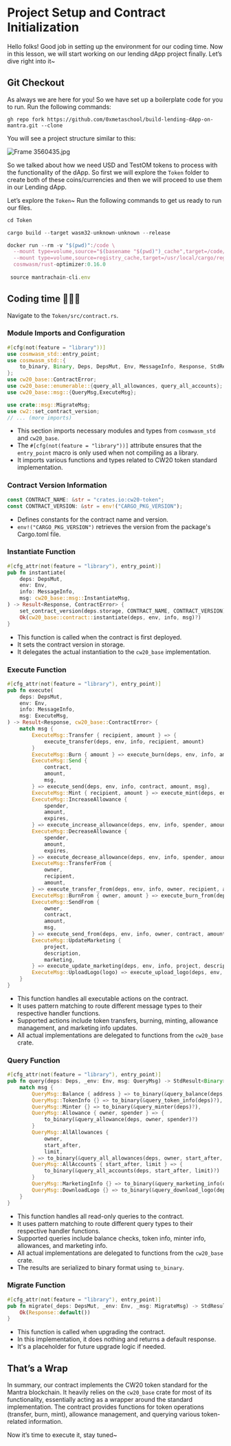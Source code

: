 # Project Setup and Contract Initialization

Hello folks! Good job in setting up the environment for our coding time. Now in this lesson, we will start working on our lending dApp project finally. Let’s dive right into it~

## Git Checkout

As always we are here for you! So we have set up a boilerplate code for you to run. Run the following commands:

```
gh repo fork https://github.com/0xmetaschool/build-lending-dApp-on-mantra.git --clone
```

You will see a project structure similar to this:

![Frame 3560435.jpg](https://github.com/0xmetaschool/Learning-Projects/blob/main/assests_for_all/mantra%20c4%20Building%20a%20Lending%20DApp%20on%20MANTRA%20Chain/Lesson%204%20Project%20Setup%20and%20Contract%20Initialization/Frame_3560435.webp?raw=true)

So we talked about how we need USD and TestOM tokens to process with the functionality of the dApp. So first we will explore the `Token` folder to create both of these coins/currencies and then we will proceed to use them in our Lending dApp.

Let’s explore the `Token`~ Run the following commands to get us ready to run our files.

```jsx
cd Token

cargo build --target wasm32-unknown-unknown --release

docker run --rm -v "$(pwd)":/code \
  --mount type=volume,source="$(basename "$(pwd)")_cache",target=/code/target \
  --mount type=volume,source=registry_cache,target=/usr/local/cargo/registry \
  cosmwasm/rust-optimizer:0.16.0
  
 source mantrachain-cli.env 
```

## Coding time 👨🏼‍💻

Navigate to the `Token/src/contract.rs`.

### Module Imports and Configuration

```rust
#[cfg(not(feature = "library"))]
use cosmwasm_std::entry_point;
use cosmwasm_std::{
    to_binary, Binary, Deps, DepsMut, Env, MessageInfo, Response, StdResult,
};
use cw20_base::ContractError;
use cw20_base::enumerable::{query_all_allowances, query_all_accounts};
use cw20_base::msg::{QueryMsg,ExecuteMsg};

use crate::msg::MigrateMsg;
use cw2::set_contract_version;
// ... (more imports)

```

- This section imports necessary modules and types from `cosmwasm_std` and `cw20_base`.
- The `#[cfg(not(feature = "library"))]` attribute ensures that the `entry_point` macro is only used when not compiling as a library.
- It imports various functions and types related to CW20 token standard implementation.

### Contract Version Information

```rust
const CONTRACT_NAME: &str = "crates.io:cw20-token";
const CONTRACT_VERSION: &str = env!("CARGO_PKG_VERSION");

```

- Defines constants for the contract name and version.
- `env!("CARGO_PKG_VERSION")` retrieves the version from the package's Cargo.toml file.

### Instantiate Function

```rust
#[cfg_attr(not(feature = "library"), entry_point)]
pub fn instantiate(
    deps: DepsMut,
    env: Env,
    info: MessageInfo,
    msg: cw20_base::msg::InstantiateMsg,
) -> Result<Response, ContractError> {
    set_contract_version(deps.storage, CONTRACT_NAME, CONTRACT_VERSION)?;
    Ok(cw20_base::contract::instantiate(deps, env, info, msg)?)
}

```

- This function is called when the contract is first deployed.
- It sets the contract version in storage.
- It delegates the actual instantiation to the `cw20_base` implementation.

### Execute Function

```rust
#[cfg_attr(not(feature = "library"), entry_point)]
pub fn execute(
    deps: DepsMut,
    env: Env,
    info: MessageInfo,
    msg: ExecuteMsg,
) -> Result<Response, cw20_base::ContractError> {
    match msg {
        ExecuteMsg::Transfer { recipient, amount } => {
            execute_transfer(deps, env, info, recipient, amount)
        }
        ExecuteMsg::Burn { amount } => execute_burn(deps, env, info, amount),
        ExecuteMsg::Send {
            contract,
            amount,
            msg,
        } => execute_send(deps, env, info, contract, amount, msg),
        ExecuteMsg::Mint { recipient, amount } => execute_mint(deps, env, info, recipient, amount),
        ExecuteMsg::IncreaseAllowance {
            spender,
            amount,
            expires,
        } => execute_increase_allowance(deps, env, info, spender, amount, expires),
        ExecuteMsg::DecreaseAllowance {
            spender,
            amount,
            expires,
        } => execute_decrease_allowance(deps, env, info, spender, amount, expires),
        ExecuteMsg::TransferFrom {
            owner,
            recipient,
            amount,
        } => execute_transfer_from(deps, env, info, owner, recipient, amount),
        ExecuteMsg::BurnFrom { owner, amount } => execute_burn_from(deps, env, info, owner, amount),
        ExecuteMsg::SendFrom {
            owner,
            contract,
            amount,
            msg,
        } => execute_send_from(deps, env, info, owner, contract, amount, msg),
        ExecuteMsg::UpdateMarketing {
            project,
            description,
            marketing,
        } => execute_update_marketing(deps, env, info, project, description, marketing),
        ExecuteMsg::UploadLogo(logo) => execute_upload_logo(deps, env, info, logo),
    }
}
```

- This function handles all executable actions on the contract.
- It uses pattern matching to route different message types to their respective handler functions.
- Supported actions include token transfers, burning, minting, allowance management, and marketing info updates.
- All actual implementations are delegated to functions from the `cw20_base` crate.

### Query Function

```rust
#[cfg_attr(not(feature = "library"), entry_point)]
pub fn query(deps: Deps, _env: Env, msg: QueryMsg) -> StdResult<Binary> {
    match msg {
        QueryMsg::Balance { address } => to_binary(&query_balance(deps, address)?),
        QueryMsg::TokenInfo {} => to_binary(&query_token_info(deps)?),
        QueryMsg::Minter {} => to_binary(&query_minter(deps)?),
        QueryMsg::Allowance { owner, spender } => {
            to_binary(&query_allowance(deps, owner, spender)?)
        }
        QueryMsg::AllAllowances {
            owner,
            start_after,
            limit,
        } => to_binary(&query_all_allowances(deps, owner, start_after, limit)?),
        QueryMsg::AllAccounts { start_after, limit } => {
            to_binary(&query_all_accounts(deps, start_after, limit)?)
        }
        QueryMsg::MarketingInfo {} => to_binary(&query_marketing_info(deps)?),
        QueryMsg::DownloadLogo {} => to_binary(&query_download_logo(deps)?),
    }
}
```

- This function handles all read-only queries to the contract.
- It uses pattern matching to route different query types to their respective handler functions.
- Supported queries include balance checks, token info, minter info, allowances, and marketing info.
- All actual implementations are delegated to functions from the `cw20_base` crate.
- The results are serialized to binary format using `to_binary`.

### Migrate Function

```rust
#[cfg_attr(not(feature = "library"), entry_point)]
pub fn migrate(_deps: DepsMut, _env: Env, _msg: MigrateMsg) -> StdResult<Response> {
    Ok(Response::default())
}
```

- This function is called when upgrading the contract.
- In this implementation, it does nothing and returns a default response.
- It's a placeholder for future upgrade logic if needed.

## That’s a Wrap

In summary, our contract implements the CW20 token standard for the Mantra blockchain. It heavily relies on the `cw20_base` crate for most of its functionality, essentially acting as a wrapper around the standard implementation. The contract provides functions for token operations (transfer, burn, mint), allowance management, and querying various token-related information.

Now it’s time to execute it, stay tuned~